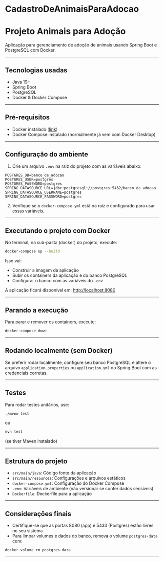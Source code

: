 # CadastroDeAnimaisParaAdocao


# Projeto Animais para Adoção

Aplicação para gerenciamento de adoção de animais usando Spring Boot e PostgreSQL com Docker.

---

## Tecnologias usadas

- Java 19+
- Spring Boot
- PostgreSQL
- Docker & Docker Compose

---

## Pré-requisitos

- Docker instalado ([link](https://docs.docker.com/get-docker/))
- Docker Compose instalado (normalmente já vem com Docker Desktop)

---

## Configuração do ambiente

1. Crie um arquivo `.env` na raiz do projeto com as variáveis abaixo:

```env
POSTGRES_DB=banco_de_adocao
POSTGRES_USER=postgres
POSTGRES_PASSWORD=postgres
SPRING_DATASOURCE_URL=jdbc:postgresql://postgres:5432/banco_de_adocao
SPRING_DATASOURCE_USERNAME=postgres
SPRING_DATASOURCE_PASSWORD=postgres
```

2. Verifique se o `docker-compose.yml` está na raiz e configurado para usar essas variáveis.

---

## Executando o projeto com Docker

No terminal, na sub-pasta (docker) do projeto, execute:

```bash
docker-compose up --build
```

Isso vai:

- Construir a imagem da aplicação
- Subir os containers da aplicação e do banco PostgreSQL
- Configurar o banco com as variáveis do `.env`

A aplicação ficará disponível em: [http://localhost:8080](http://localhost:8080)

---

## Parando a execução

Para parar e remover os containers, execute:

```bash
docker-compose down
```

---

## Rodando localmente (sem Docker)

Se preferir rodar localmente, configure seu banco PostgreSQL e altere o arquivo `application.properties` ou `application.yml` do Spring Boot com as credenciais corretas.

---

## Testes

Para rodar testes unitários, use:

```bash
./mvnw test
```

ou

```bash
mvn test
```

(se tiver Maven instalado)

---

## Estrutura do projeto

- `src/main/java`: Código fonte da aplicação
- `src/main/resources`: Configurações e arquivos estáticos
- `docker-compose.yml`: Configuração do Docker Compose
- `.env`: Variáveis de ambiente (não versionar se conter dados sensíveis)
- `Dockerfile`: Dockerfile para a aplicação

---

## Considerações finais

- Certifique-se que as portas 8080 (app) e 5433 (Postgres) estão livres no seu sistema.
- Para limpar volumes e dados do banco, remova o volume `postgres-data` com:

```bash
docker volume rm postgres-data
```

---